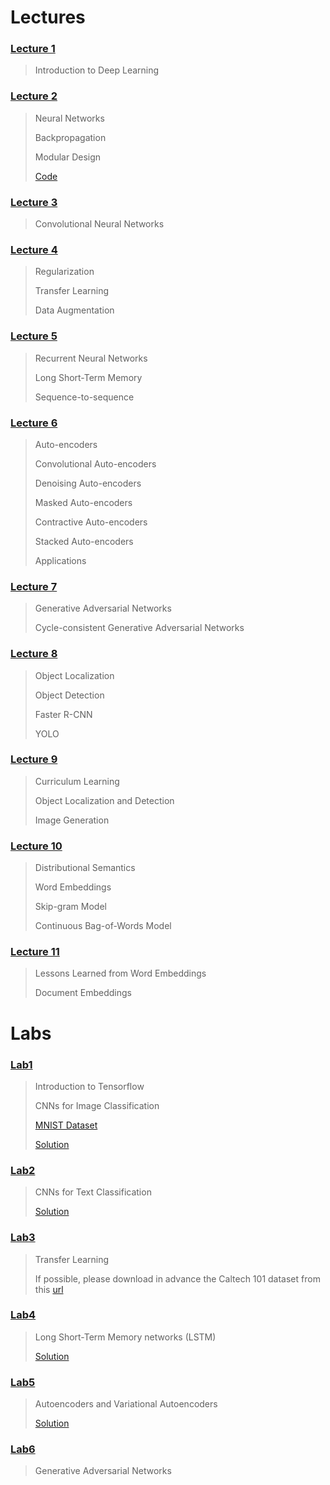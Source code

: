 
# Lectures

### [Lecture 1](./Lectures/Lecture1.pptx)
 
> Introduction to Deep Learning

### [Lecture 2](./Lectures/Lecture2.pptx)

> Neural Networks
>
> Backpropagation
>
> Modular Design
>
> [Code](./Lectures/code-l2.zip)

### [Lecture 3](./Lectures/Lecture3.pptx)

> Convolutional Neural Networks

### [Lecture 4](./Lectures/Lecture4.pptx)

> Regularization
>
> Transfer Learning
>
> Data Augmentation

### [Lecture 5](./Lectures/Lecture5.pptx)

> Recurrent Neural Networks
>
> Long Short-Term Memory
>
> Sequence-to-sequence

### [Lecture 6](./Lectures/Lecture6.pptx)

> Auto-encoders
>
> Convolutional Auto-encoders
>
> Denoising Auto-encoders
>
> Masked Auto-encoders
>
> Contractive Auto-encoders
>
> Stacked Auto-encoders
>
> Applications

### [Lecture 7](./Lectures/Lecture7.pptx)

> Generative Adversarial Networks
>
> Cycle-consistent Generative Adversarial Networks

### [Lecture 8](./Lectures/Lecture8.pptx)

> Object Localization
>
> Object Detection
>
> Faster R-CNN
>
> YOLO

### [Lecture 9](./Lectures/Lecture9.pptx)

> Curriculum Learning
>
> Object Localization and Detection
>
> Image Generation

### [Lecture 10](./Lectures/Lecture10.pptx)

> Distributional Semantics
>
> Word Embeddings
>
> Skip-gram Model
>
> Continuous Bag-of-Words Model

### [Lecture 11](./Lectures/Lecture11.pptx)

> Lessons Learned from Word Embeddings
>
> Document Embeddings

# Labs 

### [Lab1](./Labs/Lab1.zip)

> Introduction to Tensorflow
>
> CNNs for Image Classification
>
> [MNIST Dataset](./Labs/mnist.zip)
>
> [Solution](./Labs/Lab1-Solution.zip)

### [Lab2](./Labs/Lab2.zip)

> CNNs for Text Classification
>
> [Solution](./Labs/Lab2-Solution.zip)

### [Lab3](./Labs/Lab3.zip)

> Transfer Learning
>
> If possible, please download in advance the Caltech 101 dataset from this [url](https://drive.google.com/file/d/137RyRjvTBkBiIfeYBNZBtViDHQ6_Ewsp/view)

### [Lab4](./Labs/Lab4.zip)

> Long Short-Term Memory networks (LSTM)
>
> [Solution](./Labs/Lab4-Solution.zip)

### [Lab5](./Labs/Lab5.zip)

> Autoencoders and Variational Autoencoders
>
> [Solution](./Labs/Lab5-Solution.zip)

### [Lab6](./Labs/Lab6.zip)

> Generative Adversarial Networks
